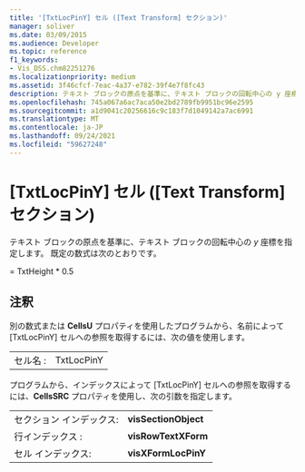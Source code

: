 ```yaml
---
title: '[TxtLocPinY] セル ([Text Transform] セクション)'
manager: soliver
ms.date: 03/09/2015
ms.audience: Developer
ms.topic: reference
f1_keywords:
- Vis_DSS.chm82251276
ms.localizationpriority: medium
ms.assetid: 3f46cfcf-7eac-4a37-e782-39f4e7f8fc43
description: テキスト ブロックの原点を基準に、テキスト ブロックの回転中心の y 座標を指定します。 既定の数式は次のとおりです。
ms.openlocfilehash: 745a067a6ac7aca50e2bd2789fb9951bc96e2595
ms.sourcegitcommit: a1d9041c20256616c9c183f7d1049142a7ac6991
ms.translationtype: MT
ms.contentlocale: ja-JP
ms.lasthandoff: 09/24/2021
ms.locfileid: "59627248"
---
```

# <a name="txtlocpiny-cell-text-transform-section"></a>[TxtLocPinY] セル ([Text Transform] セクション)

テキスト ブロックの原点を基準に、テキスト ブロックの回転中心の  *y*  座標を指定します。 既定の数式は次のとおりです。 
  
= TxtHeight \* 0.5
  
## <a name="remarks"></a>注釈

別の数式または **CellsU** プロパティを使用したプログラムから、名前によって [TxtLocPinY] セルへの参照を取得するには、次の値を使用します。 
  
|||
|:-----|:-----|
| セル名 :  <br/> | TxtLocPinY  <br/> |
   
プログラムから、インデックスによって [TxtLocPinY] セルへの参照を取得するには、**CellsSRC** プロパティを使用し、次の引数を指定します。 
  
|||
|:-----|:-----|
| セクション インデックス:  <br/> |**visSectionObject** <br/> |
| 行インデックス :  <br/> |**visRowTextXForm** <br/> |
| セル インデックス:  <br/> |**visXFormLocPinY** <br/> |
   

